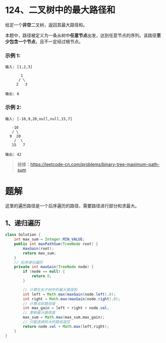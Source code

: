 # 124、二叉树中的最大路径和
给定一个**非空**二叉树，返回其最大路径和。

本题中，路径被定义为一条从树中**任意节点**出发，达到任意节点的序列。该路径**至少包含一个节点**，且不一定经过根节点。

### 示例 1:
```
输入: [1,2,3]

       1
      / \
     2   3

输出: 6
```
### 示例 2:
```
输入: [-10,9,20,null,null,15,7]

   -10
   / \
  9  20
    /  \
   15   7

输出: 42
```
> 链接：https://leetcode-cn.com/problems/binary-tree-maximum-path-sum

# 题解
这里的遍历路径是一个后序遍历的路径，需要路径进行部分和求最大。
## 1、递归遍历
```Java
class Solution {
    int max_sum = Integer.MIN_VALUE;
    public int maxPathSum(TreeNode root) {
        maxGain(root);
        return max_sum;
    }
    // 后序递归遍历
    private int maxGain(TreeNode node) {
        if (node == null) {
            return 0;
        }

        // 计算左右子树中的最大路径和
        int left = Math.max(maxGain(node.left),0);
        int right = Math.max(maxGain(node.right),0);
        // 计算当前路径值
        int max_gain = left + right + node.val;
        // 更新最大路径值
        max_sum = Math.max(max_sum,max_gain);
        // 只能选择较大的路径返回
        return node.val + Math.max(left,right);
    }
}
```